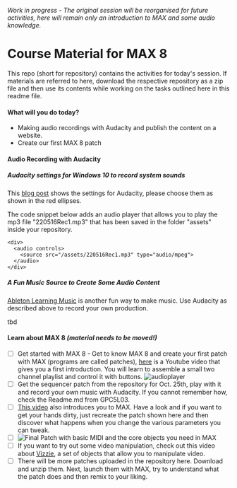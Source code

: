 *Work in progress - The original session will be reorganised for future activities, here will remain only an introduction to MAX and some audio knowledge.*

# Course Material for MAX 8

This repo (short for repository) contains the activities for today's session. If materials are referred to here, download the respective repository as a zip file and then use its contents while working on the tasks outlined here in this readme file.

#### What will you do today?

- Making audio recordings with Audacity and publish the content on a website.
- Create our first MAX 8 patch

#### Audio Recording with Audacity

##### Audacity settings for Windows 10 to record system sounds

This [blog post](https://mibrs.github.io/audio/web-design/2021/12/14/EMusic-Recording.html) shows the settings for Audacity, please choose them as shown in the red ellipses.

The code snippet below adds an audio player that allows you to play the mp3 file "220516Rec1.mp3" that has been saved in the folder "assets" inside your repository.

``` language=html
<div>
  <audio controls>
    <source src="/assets/220516Rec1.mp3" type="audio/mpeg">
  </audio>
</div>
```

##### A Fun Music Source to Create Some Audio Content

[Ableton Learning Music](https://learningmusic.ableton.com) is another fun way to make music. Use Audacity as described above to record your own production.


tbd 

#### Learn about MAX 8 *(material needs to be moved!)*

- [ ] Get started with MAX 8 - Get to know MAX 8 and create your first patch with MAX (programs are called patches), [here](https://youtu.be/XQIWh4AnluI) is a Youtube video that gives you a first introduction. You will learn to assemble a small two channel playlist and control it with buttons. ![audioplayer](/media/221108_AudioPlayer_in_MAX.png)
- [ ] Get the sequencer patch from the repository for Oct. 25th, play with it and record your own music with Audacity. If you cannot remember how, check the Readme.md from GPC5L03.
- [ ] [This video](https://youtu.be/-4nZ6wnVdY8) also introduces you to MAX. Have a look and if you want to get your hands dirty, just recreate the patch shown here and then discover what happens when you change the various parameters you can tweak.
- [ ] ![Final Patch with basic MIDI and the core objects you need in MAX](/media/221108_GetToKnowAudioWithMIDI.png)
- [ ] If you want to try out some video manipulation, check out this video about [Vizzie](https://youtu.be/59sFC22NVRA), a set of objects that allow you to manipulate video.
- [ ] There will be more patches uploaded in the repository here. Download and unzip them. Next, launch them with MAX, try to understand what the patch does and then remix to your liking.

